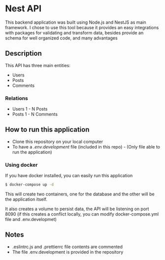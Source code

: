 # Nest API 

This backend application was built using Node.js and NestJS as main framework.
I chose to use this tool because it provides an easy integrations with packages for validating and transform data, besides provide an schema for well organized code, and many advantages

## Description

This API has three main entities:
- Users
- Posts
- Comments

### Relations

- Users 1 - N Posts
- Posts 1 - N Comments


## How to run this application
- Clone this repository on your local computer
- To have a *.env.development* file (included in this repo) - (Only file able to run the application)

### Using docker
If you have docker installed, you can easily run this application
```bash
$ docker-compose up -d
```
This will create two containers, one for the database and the other will be the application itself.

It also creates a volume to persist data, the API will be listening on port 8090 (if this creates a conflict locally, you can modify docker-compose.yml file and .env.developmet)

## Notes

- .eslintrc.js and .prettierrc file contents are commented
- The file .env.development is provided in the repository